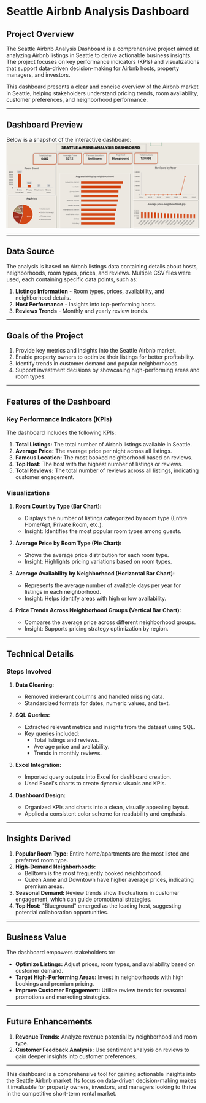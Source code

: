 # Seattle Airbnb Analysis Dashboard

## **Project Overview**

The Seattle Airbnb Analysis Dashboard is a comprehensive project aimed at analyzing Airbnb listings in Seattle to derive actionable business insights. The project focuses on key performance indicators (KPIs) and visualizations that support data-driven decision-making for Airbnb hosts, property managers, and investors.

This dashboard presents a clear and concise overview of the Airbnb market in Seattle, helping stakeholders understand pricing trends, room availability, customer preferences, and neighborhood performance.

---
## Dashboard Preview

Below is a snapshot of the interactive dashboard: ![Banking Churn Dashboard](https://github.com/CodeVistaPro/SQL-Projects/blob/main/Seattle%20Airbnb%20Data%20Analysis/seattle%20airbnb.png)

---

## **Data Source**

The analysis is based on Airbnb listings data containing details about hosts, neighborhoods, room types, prices, and reviews. Multiple CSV files were used, each containing specific data points, such as:

1. **Listings Information** - Room types, prices, availability, and neighborhood details.
2. **Host Performance** - Insights into top-performing hosts.
3. **Reviews Trends** - Monthly and yearly review trends.

---

## **Goals of the Project**

1. Provide key metrics and insights into the Seattle Airbnb market.
2. Enable property owners to optimize their listings for better profitability.
3. Identify trends in customer demand and popular neighborhoods.
4. Support investment decisions by showcasing high-performing areas and room types.

---

## **Features of the Dashboard**

### **Key Performance Indicators (KPIs)**

The dashboard includes the following KPIs:

1. **Total Listings:** The total number of Airbnb listings available in Seattle.
2. **Average Price:** The average price per night across all listings.
3. **Famous Location:** The most booked neighborhood based on reviews.
4. **Top Host:** The host with the highest number of listings or reviews.
5. **Total Reviews:** The total number of reviews across all listings, indicating customer engagement.

### **Visualizations**

1. **Room Count by Type (Bar Chart):**

   - Displays the number of listings categorized by room type (Entire Home/Apt, Private Room, etc.).
   - Insight: Identifies the most popular room types among guests.

2. **Average Price by Room Type (Pie Chart):**

   - Shows the average price distribution for each room type.
   - Insight: Highlights pricing variations based on room types.

3. **Average Availability by Neighborhood (Horizontal Bar Chart):**

   - Represents the average number of available days per year for listings in each neighborhood.
   - Insight: Helps identify areas with high or low availability.

4. **Price Trends Across Neighborhood Groups (Vertical Bar Chart):**

   - Compares the average price across different neighborhood groups.
   - Insight: Supports pricing strategy optimization by region.

---

## **Technical Details**

### **Steps Involved**

1. **Data Cleaning:**

   - Removed irrelevant columns and handled missing data.
   - Standardized formats for dates, numeric values, and text.

2. **SQL Queries:**

   - Extracted relevant metrics and insights from the dataset using SQL.
   - Key queries included:
     - Total listings and reviews.
     - Average price and availability.
     - Trends in monthly reviews.

3. **Excel Integration:**

   - Imported query outputs into Excel for dashboard creation.
   - Used Excel's charts to create dynamic visuals and KPIs.

4. **Dashboard Design:**

   - Organized KPIs and charts into a clean, visually appealing layout.
   - Applied a consistent color scheme for readability and emphasis.

---

## **Insights Derived**

1. **Popular Room Type:** Entire home/apartments are the most listed and preferred room type.
2. **High-Demand Neighborhoods:**
   - Belltown is the most frequently booked neighborhood.
   - Queen Anne and Downtown have higher average prices, indicating premium areas.
3. **Seasonal Demand:** Review trends show fluctuations in customer engagement, which can guide promotional strategies.
4. **Top Host:** "Blueground" emerged as the leading host, suggesting potential collaboration opportunities.

---

## **Business Value**

The dashboard empowers stakeholders to:

- **Optimize Listings:** Adjust prices, room types, and availability based on customer demand.
- **Target High-Performing Areas:** Invest in neighborhoods with high bookings and premium pricing.
- **Improve Customer Engagement:** Utilize review trends for seasonal promotions and marketing strategies.

---

## **Future Enhancements**

1. **Revenue Trends:** Analyze revenue potential by neighborhood and room type.
2. **Customer Feedback Analysis:** Use sentiment analysis on reviews to gain deeper insights into customer preferences.

---

This dashboard is a comprehensive tool for gaining actionable insights into the Seattle Airbnb market. Its focus on data-driven decision-making makes it invaluable for property owners, investors, and managers looking to thrive in the competitive short-term rental market.


